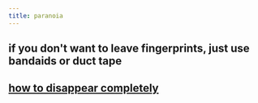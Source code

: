 ```yaml
---
title: paranoia
---
```


## if you don't want to leave fingerprints, just use bandaids or duct tape
## [how to disappear completely](https://eldritchdata.neocities.org/CGFTPU/HowToDisappear.html)
##
